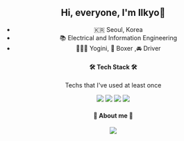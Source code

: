 <div align=center>	

## Hi, everyone, I'm Ilkyo👋

- 🇰🇷  Seoul, Korea
- 📚  Electrical and Information Engineering
- 🧘🏻‍♀️  Yogini, 🥊 Boxer ,🚘 Driver



<h4 align="center"> 🛠 Tech Stack 🛠 </h4>
Techs that I've used at least once

  <img src="https://img.shields.io/badge/Python-3776AB?style=for-the-badge&logo=Python&logoColor=white"> <img src="https://img.shields.io/badge/C-A8B9CC?style=for-the-badge&logo=C&logoColor=white"> <img src="https://img.shields.io/badge/MySQL-4479A1?style=for-the-badge&logo=MySQL&logoColor=white"> <img src="https://img.shields.io/badge/JavaScript-F7DF1E?style=for-the-badge&logo=JavaScript&logoColor=white">

  

<h4 align="center"> 👀  About me  👀 </h4>
<img src="https://img.shields.io/badge/Instagram-E4405F?style=for-the-badge&logo=Instagram&logoColor=white">
  <div>

<!--
![Top Langs](https://github-readme-stats.vercel.app/api/top-langs/?username=ILKYOYANG)
--!>
